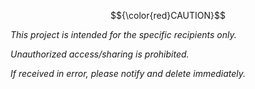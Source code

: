 $${\color{red}CAUTION}$$

*This project is intended for the specific recipients only.*

*Unauthorized access/sharing is prohibited.*

*If received in error, please notify and delete immediately.*
